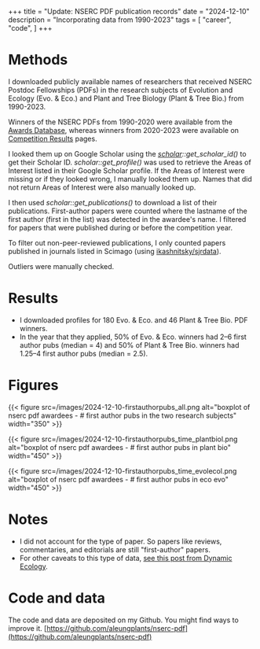 +++
title = "Update: NSERC PDF publication records"
date = "2024-12-10"
description = "Incorporating data from 1990-2023"
tags = [
    "career",
    "code",
]
+++

# Methods

I downloaded publicly available names of researchers that received NSERC Postdoc Fellowships (PDFs) in the research subjects of Evolution and Ecology (Evo. & Eco.) and Plant and Tree Biology (Plant & Tree Bio.) from 1990-2023.

Winners of the NSERC PDFs from 1990-2020 were available from the [Awards Database](https://www.nserc-crsng.gc.ca/ase-oro/index_eng.asp), whereas winners from 2020-2023 were available on [Competition Results](https://www.nserc-crsng.gc.ca/NSERC-CRSNG/FundingDecisions-DecisionsFinancement/ScholarshipsAndFellowships-ConcoursDeBourses/index_eng.asp) pages.

I looked them up on Google Scholar using the *[scholar](https://github.com/YuLab-SMU/scholar)::get_scholar_id()* to get their Scholar ID. *scholar::get_profile()* was used to retrieve the Areas of Interest listed in their Google Scholar profile. If the Areas of Interest were missing or if they looked wrong, I manually looked them up. Names that did not return Areas of Interest were also manually looked up.

I then used *‌scholar::get_publications()* to download a list of their publications. First-author papers were counted where the lastname of the first author (first in the list) was detected in the awardee's name. I filtered for papers that were published during or before the competition year.

To filter out non-peer-reviewed publications, I only counted papers published in journals listed in Scimago (using [ikashnitsky/sjrdata](https://github.com/ikashnitsky/sjrdata)).

Outliers were manually checked.

# Results

- I downloaded profiles for 180 Evo. & Eco. and 46 Plant & Tree Bio. PDF winners.
- In the year that they applied, 50% of Evo. & Eco. winners had 2–6 first author pubs (median = 4) and 50% of Plant & Tree Bio. winners had 1.25–4 first author pubs (median = 2.5).


# Figures

{{< figure
  src=/images/2024-12-10-firstauthorpubs_all.png
  alt="boxplot of nserc pdf awardees - # first author pubs in the two research subjects"
  width="350" >}}

{{< figure
  src=/images/2024-12-10-firstauthorpubs_time_plantbiol.png
  alt="boxplot of nserc pdf awardees - # first author pubs in plant bio"
  width="450" >}}

{{< figure
  src=/images/2024-12-10-firstauthorpubs_time_evolecol.png
  alt="boxplot of nserc pdf awardees - # first author pubs in eco evo"
  width="450" >}}

# Notes

- I did not account for the type of paper. So papers like reviews, commentaries, and editorials are still "first-author" papers.
- For other caveats to this type of data, [see this post from Dynamic Ecology](https://dynamicecology.wordpress.com/2024/05/02/how-many-papers-do-you-typically-need-to-receive-an-nserc-cgs-pgs-or-post-doctoral-fellowship-heres-the-data/).

# Code and data

The code and data are deposited on my Github. You might find ways to improve it.
[https://github.com/aleungplants/nserc-pdf](https://github.com/aleungplants/nserc-pdf)
